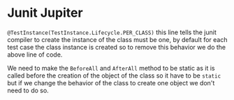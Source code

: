 # Junit Jupiter

`@TestInstance(TestInstance.Lifecycle.PER_CLASS)` this line tells the junit compiler to create the instance of the class must be one, by default for each test case the class instance is created so to remove this behavior we do the above line of code.

We need to make the `BeforeAll` and `AfterAll` method to be static as it is called before the creation of the object of the class so it have to be `static` but if we change the behavior of the class to create one object we don't need to do so.